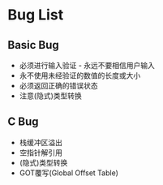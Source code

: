 # Bug List

## Basic Bug

-   必须进行输入验证 - 永远不要相信用户输入
-   永不使用未经验证的数值的长度或大小
-   必须返回正确的错误状态
-   注意(隐式)类型转换 

## C Bug

-   栈缓冲区溢出
-   空指针解引用
-   (隐式)类型转换
-   GOT覆写(Global Offset Table)
